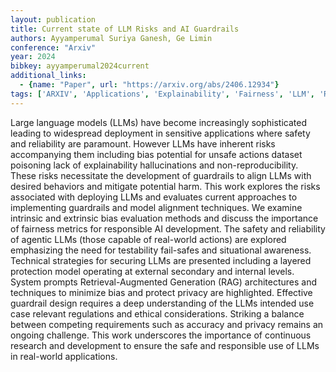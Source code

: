 ```yaml
---
layout: publication
title: Current state of LLM Risks and AI Guardrails
authors: Ayyamperumal Suriya Ganesh, Ge Limin
conference: "Arxiv"
year: 2024
bibkey: ayyamperumal2024current
additional_links:
  - {name: "Paper", url: "https://arxiv.org/abs/2406.12934"}
tags: ['ARXIV', 'Applications', 'Explainability', 'Fairness', 'LLM', 'Responsible Ai']
---
```

Large language models (LLMs) have become increasingly sophisticated leading to widespread deployment in sensitive applications where safety and reliability are paramount. However LLMs have inherent risks accompanying them including bias potential for unsafe actions dataset poisoning lack of explainability hallucinations and non-reproducibility. These risks necessitate the development of guardrails to align LLMs with desired behaviors and mitigate potential harm. This work explores the risks associated with deploying LLMs and evaluates current approaches to implementing guardrails and model alignment techniques. We examine intrinsic and extrinsic bias evaluation methods and discuss the importance of fairness metrics for responsible AI development. The safety and reliability of agentic LLMs (those capable of real-world actions) are explored emphasizing the need for testability fail-safes and situational awareness. Technical strategies for securing LLMs are presented including a layered protection model operating at external secondary and internal levels. System prompts Retrieval-Augmented Generation (RAG) architectures and techniques to minimize bias and protect privacy are highlighted. Effective guardrail design requires a deep understanding of the LLMs intended use case relevant regulations and ethical considerations. Striking a balance between competing requirements such as accuracy and privacy remains an ongoing challenge. This work underscores the importance of continuous research and development to ensure the safe and responsible use of LLMs in real-world applications.

